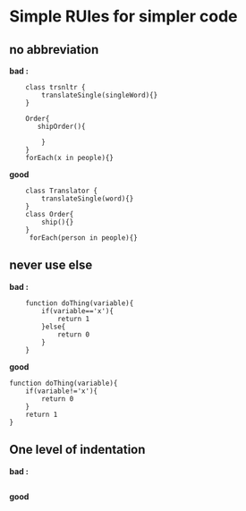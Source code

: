 # Simple RUles for simpler code

## no abbreviation

**bad :**

```
    class trsnltr {
        translateSingle(singleWord){}
    }

    Order{
       shipOrder(){

        }
    }
    forEach(x in people){}
```

**good**

```
    class Translator {
        translateSingle(word){}
    }
    class Order{
        ship(){}
    }
     forEach(person in people){}
```

## never use else

**bad :**

```
    function doThing(variable){
        if(variable=='x'){
            return 1
        }else{
            return 0
        }
    }
```

**good**

```
function doThing(variable){
    if(variable!='x'){
        return 0
    }
    return 1
}
```

## One level of indentation

**bad :**

```

```

**good**

```

```
